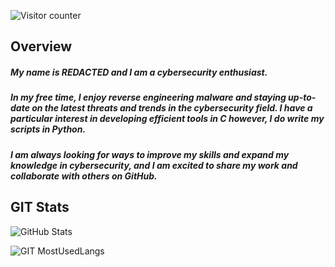 ![Visitor counter](https://visitor-badge.laobi.icu/badge?page_id=NullOnSec.NullOnSec)

## Overview

##### My name is *REDACTED* and I am a cybersecurity enthusiast.

##### In my free time, I enjoy reverse engineering malware and staying up-to-date on the latest threats and trends in the cybersecurity field. I have a particular interest in developing efficient tools in C however, I do write my scripts in Python.
##### I am always looking for ways to improve my skills and expand my knowledge in cybersecurity, and I am excited to share my work and collaborate with others on GitHub. 

## GIT Stats


![GitHub Stats](https://github-readme-stats.vercel.app/api?username=NullOnSec&show_icons=true&count_private=true&hide=contribs&theme=dark)

![GIT MostUsedLangs](https://github-readme-stats.vercel.app/api/top-langs/?username=NullOnSec&layout=compact&exclude_repo=ft_server&langs_count=100&theme=dark)

